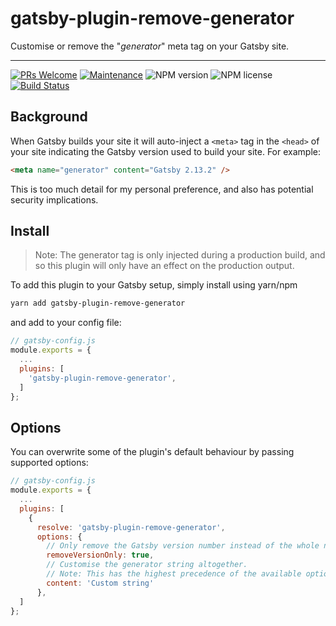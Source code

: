 # gatsby-plugin-remove-generator

Customise or remove the "_generator_" meta tag on your Gatsby site.

---

[![PRs Welcome](https://img.shields.io/badge/PRs-welcome-green.svg?style=flat-square&logo=Github)](http://makeapullrequest.com)
[![Maintenance](https://img.shields.io/badge/Maintained%3F-yes-green.svg?style=flat-square)](https://github.com/tgallacher/gatsby-plugin-remove-generator/graphs/commit-activity)
![NPM version](https://img.shields.io/npm/v/gatsby-plugin-remove-generator.svg?style=flat)
![NPM license](https://img.shields.io/npm/l/gatsby-plugin-remove-generator.svg?style=flat)
[![Build Status](https://travis-ci.com/tgallacher/gatsby-plugin-remove-generator.svg?branch=master)](https://travis-ci.com/tgallacher/gatsby-plugin-remove-generator)

## Background

When Gatsby builds your site it will auto-inject a `<meta>` tag in the `<head>` of your site indicating the Gatsby version used to build your site. For example:

```html
<meta name="generator" content="Gatsby 2.13.2" />
```

This is too much detail for my personal preference, and also has potential security implications.

## Install

> Note: The generator tag is only injected during a production build, and so this plugin will only have an effect on the production output.

To add this plugin to your Gatsby setup, simply install using yarn/npm

```sh
yarn add gatsby-plugin-remove-generator
```

and add to your config file:

```js
// gatsby-config.js
module.exports = {
  ...
  plugins: [
    'gatsby-plugin-remove-generator',
  ]
};
```

## Options

You can overwrite some of the plugin's default behaviour by passing supported options:

```js
// gatsby-config.js
module.exports = {
  ...
  plugins: [
    {
      resolve: 'gatsby-plugin-remove-generator',
      options: {
        // Only remove the Gatsby version number instead of the whole node
        removeVersionOnly: true,
        // Customise the generator string altogether.
        // Note: This has the highest precedence of the available options.
        content: 'Custom string'
      },
  ]
};
```
